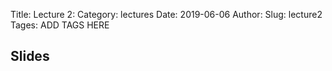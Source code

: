 Title: Lecture 2:
Category: lectures
Date: 2019-06-06
Author: 
Slug: lecture2
Tages: ADD TAGS HERE


## Slides